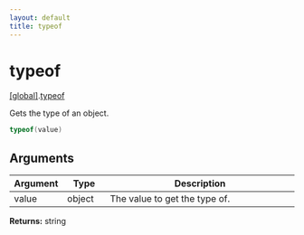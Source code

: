 ```yaml
---
layout: default
title: typeof
---
```


# typeof

[\[global\]]({{site.baseurl}}/docs/).[typeof]({{site.baseurl}}/docs/typeof/)

Gets the type of an object.

```cs
typeof(value)
```

## Arguments

<table>
  <col width="15%">
  <col width="15%">
  <thead>
    <tr>
      <th>Argument</th>
      <th>Type</th>
      <th>Description</th>
    </tr>
  </thead>
  <tbody>
    <tr>
      <td>value</td>
      <td>object</td>
      <td>The value to get the type of.</td>
    </tr>
  </tbody>
</table>

**Returns:** string
